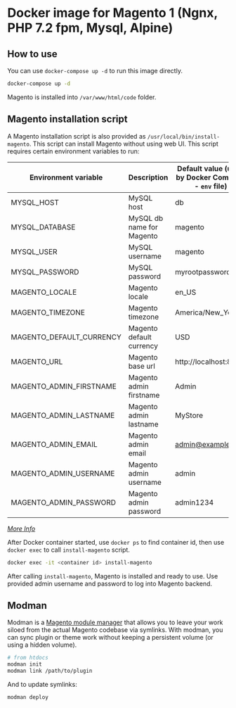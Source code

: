 # Docker image for Magento 1 (Ngnx, PHP 7.2 fpm, Mysql, Alpine)

## How to use

You can use `docker-compose up -d` to run this image directly.

```bash
docker-compose up -d
```
Magento is installed into `/var/www/html/code` folder.

## Magento installation script

A Magento installation script is also provided as `/usr/local/bin/install-magento`. This script can install Magento without using web UI. This script requires certain environment variables to run:

Environment variable      | Description | Default value (used by Docker Compose - `env` file)
--------------------      | ----------- | ---------------------------
MYSQL_HOST                | MySQL host  | db
MYSQL_DATABASE            | MySQL db name for Magento | magento
MYSQL_USER                | MySQL username | magento
MYSQL_PASSWORD            | MySQL password | myrootpassword
MAGENTO_LOCALE            | Magento locale | en_US
MAGENTO_TIMEZONE          | Magento timezone |America/New_York
MAGENTO_DEFAULT_CURRENCY  | Magento default currency | USD
MAGENTO_URL               | Magento base url | http://localhost:8080
MAGENTO_ADMIN_FIRSTNAME   | Magento admin firstname | Admin
MAGENTO_ADMIN_LASTNAME    | Magento admin lastname | MyStore
MAGENTO_ADMIN_EMAIL       | Magento admin email | admin@example.com
MAGENTO_ADMIN_USERNAME    | Magento admin username | admin
MAGENTO_ADMIN_PASSWORD    | Magento admin password | admin1234

[*More Info*](https://magento2.atlassian.net/wiki/spaces/m1wiki/pages/14024845/Magento+1.x+Command+Line+Installation+Wizard)

After Docker container started, use `docker ps` to find container id, then use `docker exec` to call `install-magento` script.

```bash
docker exec -it <container id> install-magento
```

After calling `install-magento`, Magento is installed and ready to use. Use provided admin username and password to log into Magento backend.

## Modman
Modman is a [Magento module manager](https://github.com/colinmollenhour/modman) that allows you to leave your work siloed from the actual Magento codebase via symlinks. With modman, you can sync plugin or theme work without keeping a persistent volume (or using a hidden volume).

```bash
# from htdocs
modman init
modman link /path/to/plugin
```
And to update symlinks:
```bash
modman deploy
```
